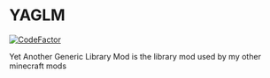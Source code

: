 # YAGLM
 [![CodeFactor](https://www.codefactor.io/repository/github/w1wwwwww/yaglm/badge)](https://www.codefactor.io/repository/github/w1wwwwww/yaglm)
 
 Yet Another Generic Library Mod is the library mod used by my other minecraft mods
